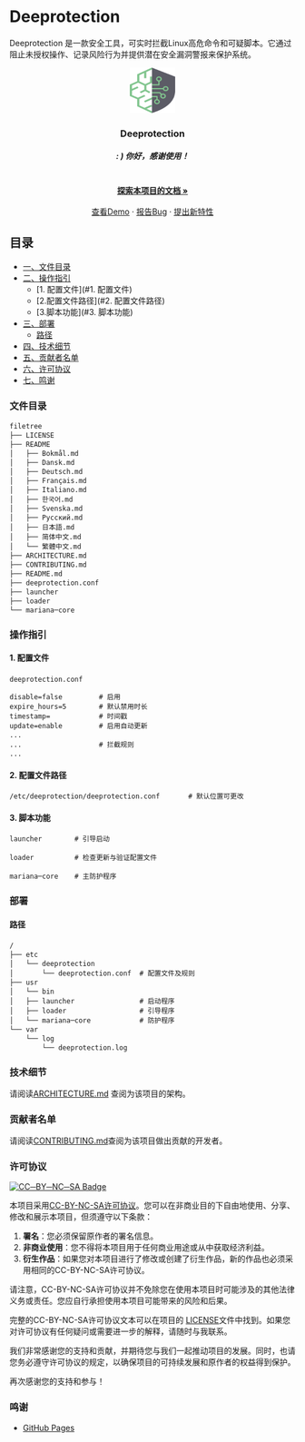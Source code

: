 # Deeprotection

Deeprotection 是一款安全工具，可实时拦截Linux高危命令和可疑脚本。它通过阻止未授权操作、记录风险行为并提供潜在安全漏洞警报来保护系统。

<p align="center">
  <a href="https://github.com/Geekstrange/Deeprotection">
    <img src="images/logo.svg" alt="Logo" width="80" height="80">
  </a>
  <h3 align="center">Deeprotection</h3>
  <h5 align="center">: ) 你好，感谢使用！</h5>
  <p align="center">
    <br />
    <a href="https://github.com/Geekstrange/Deeprotection"><strong>探索本项目的文档 »</strong></a>
    <br />
    <br />
    <a href="https://github.com/Geekstrange/Deeprotection">查看Demo</a>
    ·
    <a href="https://github.com/Geekstrange/Deeprotection/issues">报告Bug</a>
    ·
    <a href="https://github.com/Geekstrange/Deeprotection/issues">提出新特性</a>
  </p>


## 目录

- [一、文件目录](#文件目录)
- [二、操作指引](#操作指引)
  - [1. 配置文件](#1. 配置文件)
  - [2.配置文件路径](#2. 配置文件路径)
  - [3.脚本功能](#3. 脚本功能)
- [三、部署](#部署)
  - [路径](#路径)
- [四、技术细节](#技术细节)
- [五、贡献者名单](#贡献者名单)
- [六、许可协议](#许可协议)  
- [七、鸣谢](#鸣谢)




### 文件目录
```
filetree 
├── LICENSE
├── README
│   ├── Bokmål.md
│   ├── Dansk.md
│   ├── Deutsch.md
│   ├── Français.md
│   ├── Italiano.md
│   ├── 한국어.md
│   ├── Svenska.md
│   ├── Русский.md
│   ├── 日本語.md
│   ├── 简体中文.md
│   └── 繁體中文.md
├── ARCHITECTURE.md
├── CONTRIBUTING.md
├── README.md
├── deeprotection.conf
├── launcher
├── loader
└── mariana─core
```



### 操作指引

#### 1. 配置文件

`deeprotection.conf`

```
disable=false         # 启用
expire_hours=5        # 默认禁用时长
timestamp=            # 时间戳
update=enable         # 启用自动更新
...
...                   # 拦截规则
...
```

#### 2. 配置文件路径

```
/etc/deeprotection/deeprotection.conf		# 默认位置可更改
```

#### 3. 脚本功能

```
launcher        # 引导启动

loader          # 检查更新与验证配置文件

mariana─core    # 主防护程序
```

### 部署

#### 	路径

```
/
├── etc
│   └── deeprotection
│       └── deeprotection.conf  # 配置文件及规则
├── usr
│   └── bin 
│   ├── launcher                # 启动程序
│   ├── loader                  # 引导程序
│   └── mariana─core            # 防护程序
└── var
    └── log
        └── deeprotection.log
```

### 技术细节

请阅读[ARCHITECTURE.md](https://github.com/Geekstrange/Deeprotection/ARCHITECTURE.md) 查阅为该项目的架构。

### 贡献者名单

请阅读[CONTRIBUTING.md](https://github.com/Geekstrange/Deeprotection/CONTRIBUTING.md)查阅为该项目做出贡献的开发者。

### 许可协议

[![CC─BY─NC─SA Badge](https://mirrors.creativecommons.org/presskit/buttons/88x31/svg/by─nc─sa.svg)](https://creativecommons.org/licenses/by-nc-sa/4.0/)

本项目采用[CC-BY-NC-SA许可协议](https://creativecommons.org/licenses/by-nc-sa/4.0/)。您可以在非商业目的下自由地使用、分享、修改和展示本项目，但须遵守以下条款：

1. **署名**：您必须保留原作者的署名信息。
2. **非商业使用**：您不得将本项目用于任何商业用途或从中获取经济利益。
3. **衍生作品**：如果您对本项目进行了修改或创建了衍生作品，新的作品也必须采用相同的CC-BY-NC-SA许可协议。

请注意，CC-BY-NC-SA许可协议并不免除您在使用本项目时可能涉及的其他法律义务或责任。您应自行承担使用本项目可能带来的风险和后果。

完整的CC-BY-NC-SA许可协议文本可以在项目的 [LICENSE](https://github.com/Geekstrange/Deeprotection/LICENSE)文件中找到。如果您对许可协议有任何疑问或需要进一步的解释，请随时与我联系。

我们非常感谢您的支持和贡献，并期待您与我们一起推动项目的发展。同时，也请您务必遵守许可协议的规定，以确保项目的可持续发展和原作者的权益得到保护。

再次感谢您的支持和参与！

### 鸣谢

- [GitHub Pages](https://pages.github.com)
